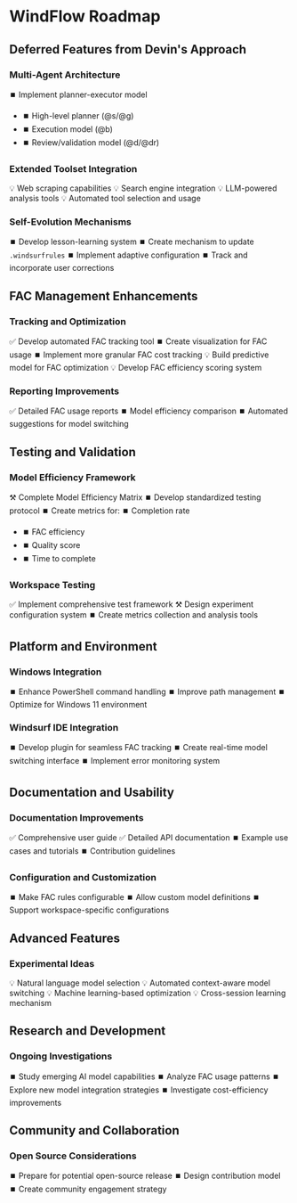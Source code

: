# WindFlow Roadmap

## Deferred Features from Devin's Approach

### Multi-Agent Architecture
⏹️ Implement planner-executor model
  - ⏹️ High-level planner (@s/@g)
  - ⏹️ Execution model (@b)
  - ⏹️ Review/validation model (@d/@dr)

### Extended Toolset Integration
💡 Web scraping capabilities
💡 Search engine integration
💡 LLM-powered analysis tools
💡 Automated tool selection and usage

### Self-Evolution Mechanisms
⏹️ Develop lesson-learning system
  ⏹️ Create mechanism to update `.windsurfrules`
  ⏹️ Implement adaptive configuration
  ⏹️ Track and incorporate user corrections

## FAC Management Enhancements

### Tracking and Optimization
✅ Develop automated FAC tracking tool
⏹️ Create visualization for FAC usage
⏹️ Implement more granular FAC cost tracking
💡 Build predictive model for FAC optimization
💡 Develop FAC efficiency scoring system

### Reporting Improvements
✅ Detailed FAC usage reports
⏹️ Model efficiency comparison
⏹️ Automated suggestions for model switching

## Testing and Validation

### Model Efficiency Framework
⚒️ Complete Model Efficiency Matrix
⏹️ Develop standardized testing protocol
⏹️ Create metrics for:
⏹️ Completion rate
  - ⏹️ FAC efficiency
  - ⏹️ Quality score
  - ⏹️ Time to complete

### Workspace Testing
✅ Implement comprehensive test framework
⚒️ Design experiment configuration system
⏹️ Create metrics collection and analysis tools

## Platform and Environment

### Windows Integration
⏹️ Enhance PowerShell command handling
⏹️ Improve path management
⏹️ Optimize for Windows 11 environment

### Windsurf IDE Integration
⏹️ Develop plugin for seamless FAC tracking
⏹️ Create real-time model switching interface
⏹️ Implement error monitoring system

## Documentation and Usability

### Documentation Improvements
✅ Comprehensive user guide
✅ Detailed API documentation
⏹️ Example use cases and tutorials
⏹️ Contribution guidelines

### Configuration and Customization
⏹️ Make FAC rules configurable
⏹️ Allow custom model definitions
⏹️ Support workspace-specific configurations

## Advanced Features

### Experimental Ideas
💡 Natural language model selection
💡 Automated context-aware model switching
💡 Machine learning-based optimization
💡 Cross-session learning mechanism

## Research and Development

### Ongoing Investigations
⏹️ Study emerging AI model capabilities
⏹️ Analyze FAC usage patterns
⏹️ Explore new model integration strategies
⏹️ Investigate cost-efficiency improvements

## Community and Collaboration

### Open Source Considerations
⏹️ Prepare for potential open-source release
⏹️ Design contribution model
⏹️ Create community engagement strategy
